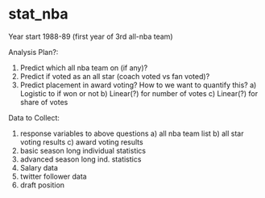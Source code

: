 # stat_nba


Year start 1988-89 (first year of 3rd all-nba team)

Analysis Plan?:
1) Predict which all nba team on (if any)?
2) Predict if voted as an all star (coach voted vs fan voted)?
3) Predict placement in award voting?
	How to we want to quantify this? 
	a) Logistic to if won or not
	b) Linear(?) for number of votes
	c) Linear(?) for share of votes

Data to Collect:
1) response variables to above questions
	a) all nba team list
	b) all star voting results
	c) award voting results
2) basic season long individual statistics
3) advanced season long ind. statistics
4) Salary data
5) twitter follower data
6) draft position